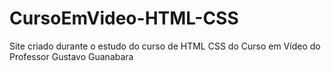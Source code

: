# CursoEmVideo-HTML-CSS
 Site criado durante o estudo do curso de HTML CSS do Curso em Vídeo do Professor Gustavo Guanabara
